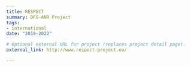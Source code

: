 ```yaml
---
title: RESPECT
summary: DFG-ANR Project
tags:
- international
date: "2019-2022"

# Optional external URL for project (replaces project detail page).
external_link: http://www.respect-project.eu/

---
```

